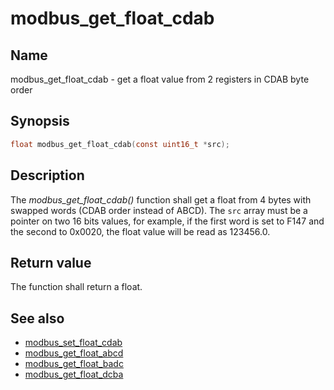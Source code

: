 # modbus_get_float_cdab

## Name

modbus_get_float_cdab - get a float value from 2 registers in CDAB byte order

## Synopsis

```c
float modbus_get_float_cdab(const uint16_t *src);
```

## Description

The *modbus_get_float_cdab()* function shall get a float from 4 bytes with
swapped words (CDAB order instead of ABCD). The `src` array must be a pointer on
two 16 bits values, for example, if the first word is set to F147 and the second
to 0x0020, the float value will be read as 123456.0.

## Return value

The function shall return a float.

## See also

- [modbus_set_float_cdab](modbus_set_float_cdab)
- [modbus_get_float_abcd](modbus_get_float_abcd)
- [modbus_get_float_badc](modbus_get_float_badc)
- [modbus_get_float_dcba](modbus_get_float_dcba)
